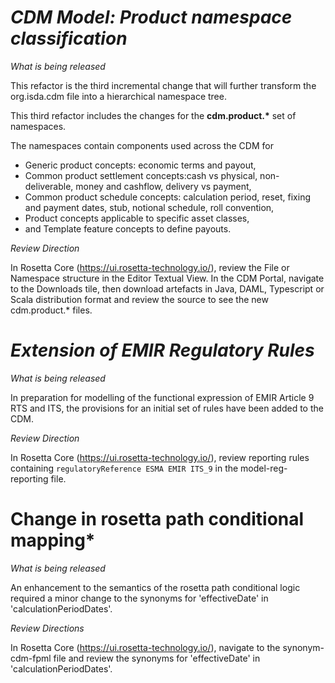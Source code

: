 # *CDM Model: Product namespace classification*

_What is being released_

This refactor is the third incremental change that will further transform the org.isda.cdm file into a hierarchical namespace tree.

This third refactor includes the changes for the __cdm.product.*__ set of namespaces.

The namespaces contain components used across the CDM for 
* Generic product concepts: economic terms and payout,
* Common product settlement concepts:cash vs physical, non-deliverable, money and cashflow, delivery vs payment,
* Common product schedule concepts: calculation period, reset, fixing and payment dates, stub, notional schedule, roll convention, 
* Product concepts applicable to specific asset classes,
* and Template feature concepts to define payouts.

_Review Direction_

In Rosetta Core (https://ui.rosetta-technology.io/), review the File or Namespace structure in the Editor Textual View. In the CDM Portal, 
navigate to the Downloads tile, then download artefacts in Java, DAML, Typescript or Scala distribution format and review the source to see the new cdm.product.* files.

# *Extension of EMIR Regulatory Rules*

_What is being released_

In preparation for modelling of the functional expression of EMIR Article 9 RTS and ITS, the provisions for an initial set of rules have been added to the CDM.

_Review Direction_

In Rosetta Core (https://ui.rosetta-technology.io/), review reporting rules containing `regulatoryReference ESMA EMIR ITS_9` in the model-reg-reporting file.

# Change in rosetta path conditional mapping*

_What is being released_

An enhancement to the semantics of the rosetta path conditional logic required a minor change to the synonyms for 'effectiveDate' in 'calculationPeriodDates'.

_Review Directions_

In Rosetta Core (https://ui.rosetta-technology.io/), navigate to the synonym-cdm-fpml file and review the synonyms for 'effectiveDate' in 'calculationPeriodDates'.